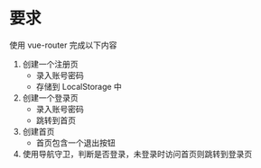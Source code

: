 # 要求

使用 vue-router 完成以下内容

1. 创建一个注册页
    - 录入账号密码
    - 存储到 LocalStorage 中
2. 创建一个登录页
    - 录入账号密码
    - 跳转到首页
3. 创建首页
    - 首页包含一个退出按钮
4. 使用导航守卫，判断是否登录，未登录时访问首页则跳转到登录页
